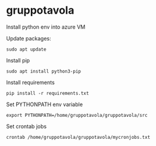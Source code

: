 # gruppotavola
Install python env into azure VM

Update packages:
```
sudo apt update
```

Install pip
```
sudo apt install python3-pip
```

Install requirements
```
pip install -r requirements.txt
```

Set PYTHONPATH env variable
```
export PYTHONPATH=/home/gruppotavola/gruppotavola/src
```

Set crontab jobs
```
crontab /home/gruppotavola/gruppotavola/mycronjobs.txt
```
